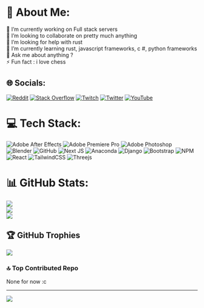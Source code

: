 # 💫 About Me:
🔭 I’m currently working on Full stack servers<br>👯 I’m looking to collaborate on pretty much anything<br>🤝 I’m looking for help with rust<br>🌱 I’m currently learning rust, javascript frameworks, c #, python frameworks<br>💬 Ask me about anything ?<br>⚡ Fun fact : i love chess


## 🌐 Socials:
[![Reddit](https://img.shields.io/badge/Reddit-%23FF4500.svg?logo=Reddit&logoColor=white)](https://reddit.com/user/itzSenda) [![Stack Overflow](https://img.shields.io/badge/-Stackoverflow-FE7A16?logo=stack-overflow&logoColor=white)](https://stackoverflow.com/users/22478404) [![Twitch](https://img.shields.io/badge/Twitch-%239146FF.svg?logo=Twitch&logoColor=white)](https://twitch.tv/thesenda) [![Twitter](https://img.shields.io/badge/Twitter-%231DA1F2.svg?logo=Twitter&logoColor=white)](https://twitter.com/mesSandales) [![YouTube](https://img.shields.io/badge/YouTube-%23FF0000.svg?logo=YouTube&logoColor=white)](https://youtube.com/channel/UC9ClDwBTgDmAeXjmhqtRTPw) 

# 💻 Tech Stack:
![Adobe After Effects](https://img.shields.io/badge/Adobe%20After%20Effects-9999FF.svg?style=plastic&logo=Adobe%20After%20Effects&logoColor=white) ![Adobe Premiere Pro](https://img.shields.io/badge/Adobe%20Premiere%20Pro-9999FF.svg?style=plastic&logo=Adobe%20Premiere%20Pro&logoColor=white) ![Adobe Photoshop](https://img.shields.io/badge/adobephotoshop-%2331A8FF.svg?style=plastic&logo=adobephotoshop&logoColor=white) ![Blender](https://img.shields.io/badge/blender-%23F5792A.svg?style=plastic&logo=blender&logoColor=white) ![GitHub](https://img.shields.io/badge/GitHub-%23121011.svg?style=plastic&logo=github&logoColor=white) ![Next JS](https://img.shields.io/badge/Next-black?style=plastic&logo=next.js&logoColor=white) ![Anaconda](https://img.shields.io/badge/Anaconda-%2344A833.svg?style=plastic&logo=anaconda&logoColor=white) ![Django](https://img.shields.io/badge/django-%23092E20.svg?style=plastic&logo=django&logoColor=white) ![Bootstrap](https://img.shields.io/badge/bootstrap-%23563D7C.svg?style=plastic&logo=bootstrap&logoColor=white) ![NPM](https://img.shields.io/badge/NPM-%23000000.svg?style=plastic&logo=npm&logoColor=white) ![React](https://img.shields.io/badge/react-%2320232a.svg?style=plastic&logo=react&logoColor=%2361DAFB) ![TailwindCSS](https://img.shields.io/badge/tailwindcss-%2338B2AC.svg?style=plastic&logo=tailwind-css&logoColor=white) ![Threejs](https://img.shields.io/badge/threejs-black?style=plastic&logo=three.js&logoColor=white)
# 📊 GitHub Stats:
![](https://github-readme-stats.vercel.app/api?username=S3nda&theme=react&hide_border=true&include_all_commits=true&count_private=true)<br/>
![](https://github-readme-streak-stats.herokuapp.com/?user=S3nda&theme=react&hide_border=true)<br/>
![](https://github-readme-stats.vercel.app/api/top-langs/?username=S3nda&theme=react&hide_border=true&include_all_commits=true&count_private=true&layout=compact)

## 🏆 GitHub Trophies
![](https://github-profile-trophy.vercel.app/?username=S3nda&theme=nord&no-frame=true&no-bg=true&margin-w=4)

### 🔝 Top Contributed Repo
None for now :c
<!--- ![](https://github-contributor-stats .vercel.app/api?username=S3nda&limit=5&theme=dark&combine_all_yearly_contributions=true) --->

---
[![](https://visitcount.itsvg.in/api?id=S3nda&icon=5&color=0)](https://visitcount.itsvg.in)
